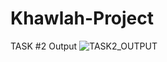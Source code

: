 # Khawlah-Project

TASK #2 Output
![TASK2_OUTPUT](https://github.com/Khawlah-96/Khawlah-Project/assets/138039589/50a5ca9f-b9a9-4dbe-a925-552b58664c88)
